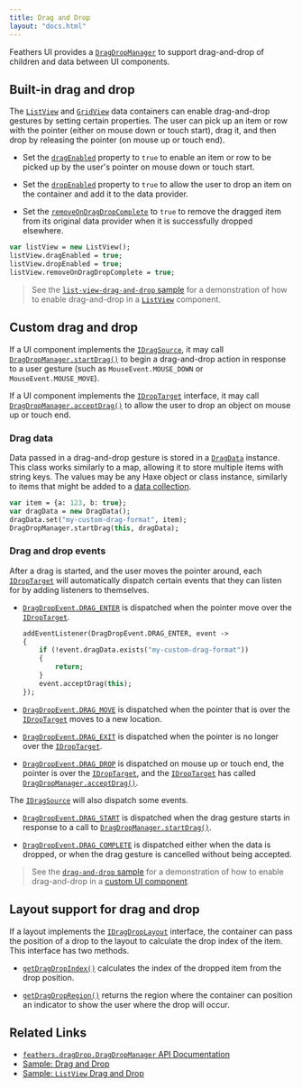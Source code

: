 ```yaml
---
title: Drag and Drop
layout: "docs.html"
---
```


Feathers UI provides a [`DragDropManager`](https://api.feathersui.com/unstable/feathers/dragDrop/DragDropManager.html) to support drag-and-drop of children and data between UI components.

## Built-in drag and drop

The [`ListView`](./list-view.md) and [`GridView`](./grid-view.md) data containers can enable drag-and-drop gestures by setting certain properties. The user can pick up an item or row with the pointer (either on mouse down or touch start), drag it, and then drop by releasing the pointer (on mouse up or touch end).

- Set the [`dragEnabled`](https://api.feathersui.com/unstable/feathers/controls/ListView.html#dragEnabled) property to `true` to enable an item or row to be picked up by the user's pointer on mouse down or touch start.

- Set the [`dropEnabled`](https://api.feathersui.com/unstable/feathers/controls/ListView.html#dropEnabled) property to `true` to allow the user to drop an item on the container and add it to the data provider.

- Set the [`removeOnDragDropComplete`](https://api.feathersui.com/unstable/feathers/controls/ListView.html#removeOnDragDropComplete) to `true` to remove the dragged item from its original data provider when it is successfully dropped elsewhere.

```haxe
var listView = new ListView();
listView.dragEnabled = true;
listView.dropEnabled = true;
listView.removeOnDragDropComplete = true;
```

> See the [`list-view-drag-and-drop` sample](https://github.com/feathersui/feathersui-openfl/tree/v1.3.0/samples/list-view-drag-and-drop) for a demonstration of how to enable drag-and-drop in a [`ListView`](./list-view.md) component.

## Custom drag and drop

If a UI component implements the [`IDragSource`](https://api.feathersui.com/unstable/feathers/dragDrop/IDragSource.html), it may call [`DragDropManager.startDrag()`](https://api.feathersui.com/unstable/feathers/dragDrop/DragDropManager.html#startDrag) to begin a drag-and-drop action in response to a user gesture (such as `MouseEvent.MOUSE_DOWN` or `MouseEvent.MOUSE_MOVE`).

If a UI component implements the [`IDropTarget`](https://api.feathersui.com/unstable/feathers/dragDrop/IDropTarget.html) interface, it may call [`DragDropManager.acceptDrag()`](https://api.feathersui.com/unstable/feathers/dragDrop/DragDropManager.html#acceptDrag) to allow the user to drop an object on mouse up or touch end.

### Drag data

Data passed in a drag-and-drop gesture is stored in a [`DragData`](https://api.feathersui.com/unstable/feathers/dragDrop/DragData.html) instance. This class works similarly to a map, allowing it to store multiple items with string keys. The values may be any Haxe object or class instance, similarly to items that might be added to a [data collection](./data-collections.md).

```haxe
var item = {a: 123, b: true};
var dragData = new DragData();
dragData.set("my-custom-drag-format", item);
DragDropManager.startDrag(this, dragData);
```

### Drag and drop events

After a drag is started, and the user moves the pointer around, each [`IDropTarget`](https://api.feathersui.com/unstable/feathers/dragDrop/IDropTarget.html) will automatically dispatch certain events that they can listen for by adding listeners to themselves.

- [`DragDropEvent.DRAG_ENTER`](https://api.feathersui.com/unstable/feathers/events/DragDropEvent.html#DRAG_ENTER) is dispatched when the pointer move over the [`IDropTarget`](https://api.feathersui.com/unstable/feathers/dragDrop/IDropTarget.html).

    ```haxe
    addEventListener(DragDropEvent.DRAG_ENTER, event ->
    {
        if (!event.dragData.exists("my-custom-drag-format"))
        {
            return;
        }
        event.acceptDrag(this);
    });
    ```

- [`DragDropEvent.DRAG_MOVE`](https://api.feathersui.com/unstable/feathers/events/DragDropEvent.html#DRAG_MOVE) is dispatched when the pointer that is over the [`IDropTarget`](https://api.feathersui.com/unstable/feathers/dragDrop/IDropTarget.html) moves to a new location.

- [`DragDropEvent.DRAG_EXIT`](https://api.feathersui.com/unstable/feathers/events/DragDropEvent.html#DRAG_EXIT) is dispatched when the pointer is no longer over the [`IDropTarget`](https://api.feathersui.com/unstable/feathers/dragDrop/IDropTarget.html).

- [`DragDropEvent.DRAG_DROP`](https://api.feathersui.com/unstable/feathers/events/DragDropEvent.html#DRAG_DROP) is dispatched on mouse up or touch end, the pointer is over the [`IDropTarget`](https://api.feathersui.com/unstable/feathers/dragDrop/IDropTarget.html), and the [`IDropTarget`](https://api.feathersui.com/unstable/feathers/dragDrop/IDropTarget.html) has called [`DragDropManager.acceptDrag()`](https://api.feathersui.com/unstable/feathers/dragDrop/DragDropManager.html#acceptDrag).

The [`IDragSource`](https://api.feathersui.com/unstable/feathers/dragDrop/IDragSource.html) will also dispatch some events.

- [`DragDropEvent.DRAG_START`](https://api.feathersui.com/unstable/feathers/events/DragDropEvent.html#DRAG_START) is dispatched when the drag gesture starts in response to a call to [`DragDropManager.startDrag()`](https://api.feathersui.com/unstable/feathers/dragDrop/DragDropManager.html#startDrag).

- [`DragDropEvent.DRAG_COMPLETE`](https://api.feathersui.com/unstable/feathers/events/DragDropEvent.html#DRAG_COMPLETE) is dispatched either when the data is dropped, or when the drag gesture is cancelled without being accepted.

> See the [`drag-and-drop` sample](https://github.com/feathersui/feathersui-openfl/tree/v1.3.0/samples/drag-and-drop) for a demonstration of how to enable drag-and-drop in a [custom UI component](./custom-ui-components.md).

## Layout support for drag and drop

If a layout implements the [`IDragDropLayout`](https://api.feathersui.com/unstable/feathers/layout/IDragDropLayout.html) interface, the container can pass the position of a drop to the layout to calculate the drop index of the item. This interface has two methods.

- [`getDragDropIndex()`](https://api.feathersui.com/unstable/feathers/layout/IDragDropLayout.html#getDragDropIndex) calculates the index of the dropped item from the drop position.

- [`getDragDropRegion()`](https://api.feathersui.com/unstable/feathers/layout/IDragDropLayout.html#getDragDropRegion) returns the region where the container can position an indicator to show the user where the drop will occur.

## Related Links

- [`feathers.dragDrop.DragDropManager` API Documentation](https://api.feathersui.com/unstable/feathers/dragDrop/DragDropManager.html)
- [Sample: Drag and Drop](https://github.com/feathersui/feathersui-openfl/tree/v1.3.0/samples/drag-and-drop)
- [Sample: `ListView` Drag and Drop](https://github.com/feathersui/feathersui-openfl/tree/v1.3.0/samples/list-view-drag-and-drop)